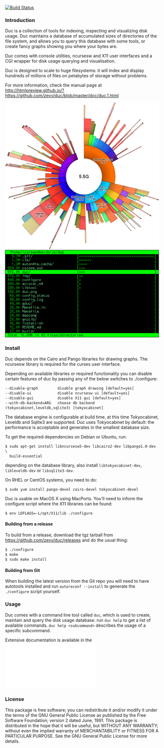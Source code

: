 
[![Build Status](https://travis-ci.org/zevv/duc.svg?branch=master)](https://travis-ci.org/zevv/duc)

### Introduction

Duc is a collection of tools for indexing, inspecting and visualizing disk
usage. Duc maintains a database of accumulated sizes of directories of the file
system, and allows you to query this database with some tools, or create fancy
graphs showing you where your bytes are.

Duc comes with console utilities, ncursesw and X11 user interfaces and a CGI
wrapper for disk usage querying and visualisation.

Duc is designed to scale to huge filesystems: it will index and display
hundreds of millions of files on petabytes of storage without problems.

For more information, check the manual page at http://htmlpreview.github.io/?https://github.com/zevv/duc/blob/master/doc/duc.1.html

![duc gui](/img/example.png) 
![duc ui](img/ui.png)


### Install

Duc depends on the Cairo and Pango libraries for drawing graphs. The ncursesw
library is required for the curses user interface.

Depending on available libraries or required functionality you can disable
certain features of duc by passing any of the below switches to ./configure:

    --disable-graph         disable graph drawing [default=yes]
    --disable-ui            disable ncursesw ui [default=yes]
    --disable-gui           disable X11 gui [default=yes]
    --with-db-backend=ARG   choose db backend (tokyocabinet,leveldb,sqlite3) [tokyocabinet]

The database engine is configurable at build time, at this time Tokyocabinet,
Leveldb and Sqlite3 are supported. Duc uses Tokyocabinet by default: the
performance is acceptable and generates in the smallest database size.

To get the required dependencies on Debian or Ubuntu, run:

    $ sudo apt-get install libncursesw5-dev libcairo2-dev libpango1.0-dev \
      build-essential

depending on the database library, also install `libtokyocabinet-dev`,
`libleveldb-dev` or `libsqlite3-dev`.

On RHEL or CentOS systems, you need to do:

    $ sudo yum install pango-devel cairo-devel tokyocabinet-devel 

Duc is usable on MacOS X using MacPorts. You'll need to inform the configure
script where the X11 libraries can be found:

    $ env LDFLAGS=-L/opt/X11/lib ./configure

#### Building from a release

To build from a release, download the tgz tarball from
https://github.com/zevv/duc/releases and do the usual thing:

    $ ./configure
    $ make
    $ sudo make install


#### Building from Git

When building the latest version from the Git repo you will need to have
autotools installed and run `autoreconf --install` to generate the
`./configure` script yourself.


### Usage

Duc comes with a command line tool called `duc`, which is used to create,
maintain and query the disk usage database.  run `duc help` to get a list of
available commands. `duc help <subcommand>` describes the usage of a specific
subcommand.

Extensive documentation is available in the ![manual page](doc/duc.md)


### License

This package is free software; you can redistribute it and/or modify it under
the terms of the GNU General Public License as published by the Free Software
Foundation; version 2 dated June, 1991. This package is distributed in the hope
that it will be useful, but WITHOUT ANY WARRANTY; without even the implied
warranty of MERCHANTABILITY or FITNESS FOR A PARTICULAR PURPOSE. See the GNU
General Public License for more details.


